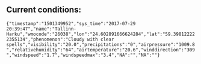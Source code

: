 ## Current conditions: 
 ``` {"timestamp":"1501349952","sys_time":"2017-07-29 20:39:47","name":"Tallinn-Harku","wmocode":"26038","lon":"24.602891666624284","lat":"59.398122222355134","phenomenon":"Cloudy with clear spells","visibility":"20.0","precipitations":"0","airpressure":"1009.8","relativehumidity":"64","airtemperature":"20.6","winddirection":"309","windspeed":"1.7","windspeedmax":"3.4","NA":"","NA":""} ```
